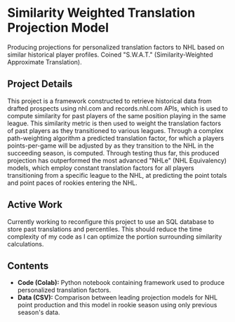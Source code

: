 # Similarity Weighted Translation Projection Model
Producing projections for personalized translation factors to NHL based on similar historical player profiles. Coined "S.W.A.T." (Similarity-Weighted Approximate Translation).

## Project Details
This project is a framework constructed to retrieve historical data from drafted prospects using nhl.com and records.nhl.com APIs, which is used to compute similarity for past players of the same position playing in the same league. This similarity metric is then used to weight the translation factors of past players as they transitioned to various leagues. Through a complex path-weighting algorithm a predicted translation factor, for which a players points-per-game will be adjusted by as they transition to the NHL in the succeeding season, is computed. Through testing thus far, this produced projection has outperformed the most advanced "NHLe" (NHL Equivalency) models, which employ constant translation factors for all players transitioning from a specific league to the NHL, at predicting the point totals and point paces of rookies entering the NHL.

## Active Work
Currently working to reconfigure this project to use an SQL database to store past translations and percentiles. This should reduce the time complexity of my code as I can optimize the portion surrounding similarity calculations.

## Contents
- **Code (Colab):** Python notebook containing framework used to produce personalized translation factors.
- **Data (CSV):** Comparison between leading projection models for NHL point production and this model in rookie season using only previous season's data.
